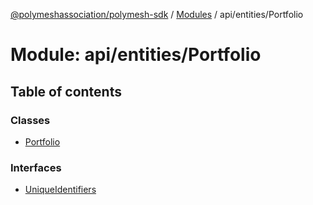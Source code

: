 [@polymeshassociation/polymesh-sdk](../README.md) / [Modules](../modules.md) / api/entities/Portfolio

# Module: api/entities/Portfolio

## Table of contents

### Classes

- [Portfolio](../classes/api_entities_Portfolio.Portfolio.md)

### Interfaces

- [UniqueIdentifiers](../interfaces/api_entities_Portfolio.UniqueIdentifiers.md)
